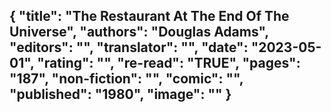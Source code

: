 {
 "title": "The Restaurant At The End Of The Universe",
 "authors": "Douglas Adams",
 "editors": "",
 "translator": "",
 "date": "2023-05-01",
 "rating": "",
 "re-read": "TRUE",
 "pages": "187",
 "non-fiction": "",
 "comic": "",
 "published": "1980",
 "image": ""
}
---

